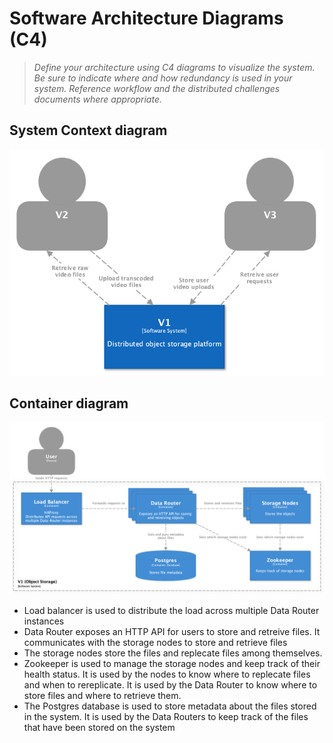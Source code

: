 # Software Architecture Diagrams (C4)

> *Define your architecture using C4 diagrams to visualize the system. Be sure to indicate where and how redundancy is used in your system. Reference workflow and the distributed challenges documents where appropriate.*

## System Context diagram

![System Context diagram](./diagrams/system_context.png)

## Container diagram

![Container diagram](./diagrams/containers.png)

- Load balancer is used to distribute the load across multiple Data Router instances
- Data Router exposes an HTTP API for users to store and retreive files. It communicates with the storage nodes to store and retrieve files
- The storage nodes store the files and replecate files among themselves.
- Zookeeper is used to manage the storage nodes and keep track of their health status. It is used by the nodes to know where to replecate files and when to rereplicate. It is used by the Data Router to know where to store files and where to retrieve them.
- The Postgres database is used to store metadata about the files stored in the system. It is used by the Data Routers to keep track of the files that have been stored on the system
